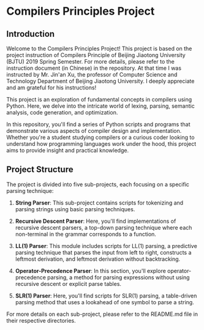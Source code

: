 # Compilers Principles Project

## Introduction
Welcome to the Compilers Principles Project! This project is based on the project instruction of Compilers Principle of Beijing Jiaotong University (BJTU) 2019 Spring Semester. For more details, please refer to the instruction document (in Chinese) in the repository. At that time I was instructed by Mr. Jin'an Xu, the professor of Computer Science and Technology Department of Beijing Jiaotong University. I deeply appreciate and am grateful for his instructions!

This project is an exploration of fundamental concepts in compilers using Python. Here, we delve into the intricate world of lexing, parsing, semantic analysis, code generation, and optimization.

In this repository, you'll find a series of Python scripts and programs that demonstrate various aspects of compiler design and implementation. Whether you're a student studying compilers or a curious coder looking to understand how programming languages work under the hood, this project aims to provide insight and practical knowledge.

## Project Structure
The project is divided into five sub-projects, each focusing on a specific parsing technique:

1. **String Parser**: This sub-project contains scripts for tokenizing and parsing strings using basic parsing techniques.

2. **Recursive Descent Parser**: Here, you'll find implementations of recursive descent parsers, a top-down parsing technique where each non-terminal in the grammar corresponds to a function.

3. **LL(1) Parser**: This module includes scripts for LL(1) parsing, a predictive parsing technique that parses the input from left to right, constructs a leftmost derivation, and leftmost derivation without backtracking.

4. **Operator-Precedence Parser**: In this section, you'll explore operator-precedence parsing, a method for parsing expressions without using recursive descent or explicit parse tables.

5. **SLR(1) Parser**: Here, you'll find scripts for SLR(1) parsing, a table-driven parsing method that uses a lookahead of one symbol to parse a string.

For more details on each sub-project, please refer to the README.md file in their respective directories.
